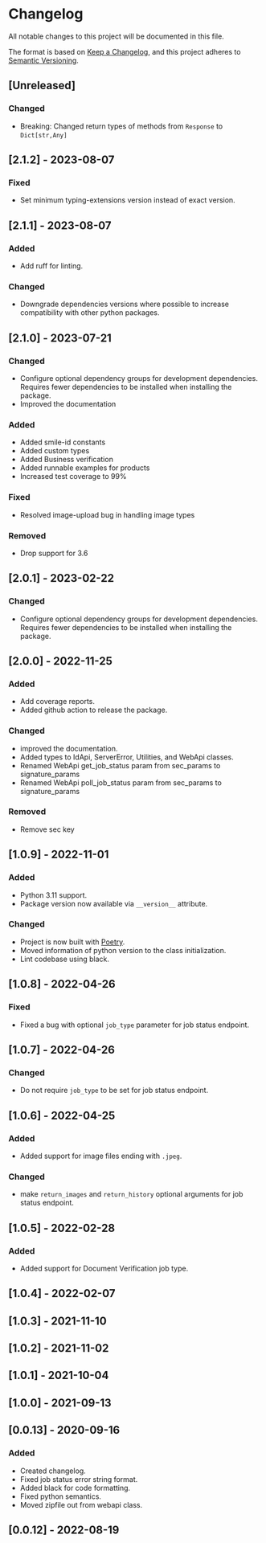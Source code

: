 # Changelog
All notable changes to this project will be documented in this file.

The format is based on [Keep a Changelog](https://keepachangelog.com/en/1.0.0/),
and this project adheres to [Semantic Versioning](https://semver.org/spec/v2.0.0.html).

## [Unreleased]
### Changed
- Breaking: Changed return types of methods from `Response` to `Dict[str,Any]`

## [2.1.2] - 2023-08-07
### Fixed
- Set minimum typing-extensions version instead of exact version.

## [2.1.1] - 2023-08-07
### Added
- Add ruff for linting.

### Changed
- Downgrade dependencies versions where possible to increase compatibility with other python packages.

## [2.1.0] - 2023-07-21
### Changed
- Configure optional dependency groups for development dependencies. Requires fewer dependencies to be installed when installing the package.
- Improved the documentation

### Added
- Added smile-id constants
- Added custom types
- Added Business verification
- Added runnable examples for products
- Increased test coverage to 99%

### Fixed
- Resolved image-upload bug in handling image types

### Removed
- Drop support for 3.6

## [2.0.1] - 2023-02-22
### Changed
- Configure optional dependency groups for development dependencies. Requires fewer dependencies to be installed when installing the package.

## [2.0.0] - 2022-11-25
### Added
- Add coverage reports.
- Added github action to release the package.

### Changed
- improved the documentation.
- Added types to IdApi, ServerError, Utilities, and WebApi classes.
- Renamed WebApi get_job_status param from sec_params to signature_params
- Renamed WebApi poll_job_status param from sec_params to signature_params

### Removed
- Remove sec key

## [1.0.9] - 2022-11-01
### Added
- Python 3.11 support.
- Package version now available via `__version__` attribute.

### Changed
- Project is now built with [Poetry](https://python-poetry.org).
- Moved information of python version to the class initialization.
- Lint codebase using black.

## [1.0.8] - 2022-04-26
### Fixed
- Fixed a bug with optional `job_type` parameter for job status endpoint.

## [1.0.7] - 2022-04-26
### Changed
- Do not require `job_type` to be set for job status endpoint.

## [1.0.6] - 2022-04-25
### Added
- Added support for image files ending with `.jpeg`.

### Changed
- make `return_images` and `return_history` optional arguments for job status endpoint.

## [1.0.5] - 2022-02-28
### Added
- Added support for Document Verification job type.

## [1.0.4] - 2022-02-07
## [1.0.3] - 2021-11-10
## [1.0.2] - 2021-11-02
## [1.0.1] - 2021-10-04
## [1.0.0] - 2021-09-13

## [0.0.13] - 2020-09-16
### Added
- Created changelog.
- Fixed job status error string format.
- Added black for code formatting.
- Fixed python semantics.
- Moved zipfile out from webapi class.

## [0.0.12] - 2022-08-19
